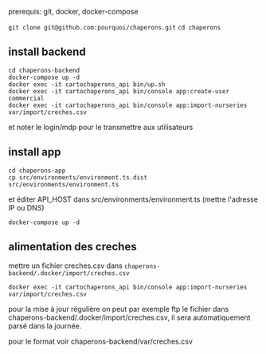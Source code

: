 prerequis: git, docker, docker-compose

```git clone git@github.com:pourquoi/chaperons.git```
```cd chaperons```

## install backend
```shell
cd chaperons-backend
docker-compose up -d
docker exec -it cartochaperons_api bin/up.sh
docker exec -it cartochaperons_api bin/console app:create-user commercial
docker exec -it cartochaperons_api bin/console app:import-nurseries var/import/creches.csv
```

et noter le login/mdp pour le transmettre aux utilisateurs

## install app

```shell
cd chaperons-app
cp src/environments/environment.ts.dist src/environments/environment.ts
```

et éditer API_HOST dans src/environments/environment.ts (mettre l'adresse IP ou DNS)

```
docker-compose up -d
```

## alimentation des creches

mettre un fichier creches.csv dans ```chaperons-backend/.docker/import/creches.csv```

```docker exec -it cartochaperons_api bin/console app:import-nurseries var/import/creches.csv```

pour la mise à jour régulière on peut par exemple ftp le fichier dans chaperons-backend/.docker/import/creches.csv, il sera automatiquement parsé dans la journée.

pour le format voir chaperons-backend/var/creches.csv